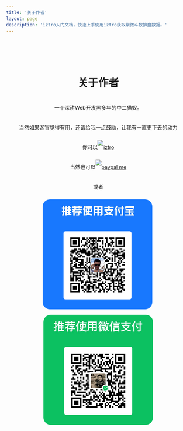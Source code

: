 ```yaml
---
title: '关于作者'
layout: page
description: 'iztro入门文档，快速上手使用iztro获取紫微斗数排盘数据。'
---
```


<div align="center" style="padding-top: 50px">

<h1 class="brand-name text-clip" style="line-height: 60px;">关于作者</h1>

<div style="line-height: 40px">
<p>一个深耕Web开发黑多年的中二猫奴。</p>
<p>当然如果客官觉得有用，还请给我一点鼓励，让我有一直更下去的动力</p>
<p>你可以<a href="https://github.com/SylarLong/astro" target="_blank"><img src="https://img.shields.io/github/stars/sylarlong/iztro.svg?style=social&label=Star" alt="iztro" /></a></p>
<p>当然也可以<a href="https://PayPal.Me/sylarlong" target="_blank"><img src="https://img.shields.io/badge/Paypal_Me-8A2BE2
" alt="paypal me" /></a></p>
<p>或者</p>
<p>
<img src="/.vitepress/public/alipay.png" alt="alipay" width="300" style="display: inline-block;border-radius: 20px;" />&nbsp;
<img src="/.vitepress/public/wcpay.png" alt="wechat pay" width="300" style="display: inline-block;border-radius: 20px;" />
</p>
</div>

</div>